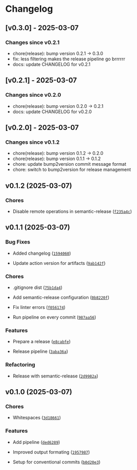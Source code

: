 # Changelog

## [v0.3.0] - 2025-03-07

### Changes since v0.2.1

- chore(release): bump version 0.2.1 → 0.3.0
- fix: less filtering makes the release pipeline go brrrrrr
- docs: update CHANGELOG for v0.2.1


## [v0.2.1] - 2025-03-07

### Changes since v0.2.0

- chore(release): bump version 0.2.0 → 0.2.1
- docs: update CHANGELOG for v0.2.0


## [v0.2.0] - 2025-03-07

### Changes since v0.1.2

- chore(release): bump version 0.1.2 → 0.2.0
- chore(release): bump version 0.1.1 → 0.1.2
- chore: update bump2version commit message format
- chore: switch to bump2version for release management



## v0.1.2 (2025-03-07)

### Chores

- Disable remote operations in semantic-release
  ([`f235a4c`](https://github.com/sebs/ecosyste_ms_cli/commit/f235a4ced57cef49cf062c2fec284c1204e088f5))


## v0.1.1 (2025-03-07)

### Bug Fixes

- Added changelog
  ([`1594060`](https://github.com/sebs/ecosyste_ms_cli/commit/1594060148bac6aaa2b4b78f08d87163c400a96d))

- Update action version for artifacts
  ([`9ab142f`](https://github.com/sebs/ecosyste_ms_cli/commit/9ab142f06cf1509227229c180a9ac2f668e1800b))

### Chores

- .gitignore dist
  ([`75b1da4`](https://github.com/sebs/ecosyste_ms_cli/commit/75b1da4eb67f5aff223259236f8dd1a3d8121b0e))

- Add semantic-release configuration
  ([`0b8220f`](https://github.com/sebs/ecosyste_ms_cli/commit/0b8220fbbe90171bc685ca48a4c78873a8f1207c))

- Fix linter errors
  ([`f056174`](https://github.com/sebs/ecosyste_ms_cli/commit/f05617445fbdbf8bfcc42f1884654cabb091e91b))

- Run pipeline on every commit
  ([`987aa56`](https://github.com/sebs/ecosyste_ms_cli/commit/987aa56dfc68cf86f1401b1ca42a1a6b7fe1ac26))

### Features

- Prepare a release
  ([`e8cabfe`](https://github.com/sebs/ecosyste_ms_cli/commit/e8cabfe60ea557938786f84805eb22b1e2270735))

- Release pipeline
  ([`3aba36a`](https://github.com/sebs/ecosyste_ms_cli/commit/3aba36aa57402e159f69bd068e5f26dfb96a1911))

### Refactoring

- Release with semantic-release
  ([`2d9982a`](https://github.com/sebs/ecosyste_ms_cli/commit/2d9982ae58b6ba7df5964684c54456742c63ff4a))


## v0.1.0 (2025-03-07)

### Chores

- Whitespaces
  ([`3d18661`](https://github.com/sebs/ecosyste_ms_cli/commit/3d186612667eec71c12a805c0ab585a66b4a10e7))

### Features

- Add pipeline
  ([`ded6289`](https://github.com/sebs/ecosyste_ms_cli/commit/ded6289e7a7313a9613b1730cb1ae5bb3248f9c0))

- Improved output formating
  ([`1957987`](https://github.com/sebs/ecosyste_ms_cli/commit/1957987086b39317a4cf550391bd255990439953))

- Setup for conventional commits
  ([`b0d20e3`](https://github.com/sebs/ecosyste_ms_cli/commit/b0d20e3025146b47fb317effd26d2cb245378ce6))
